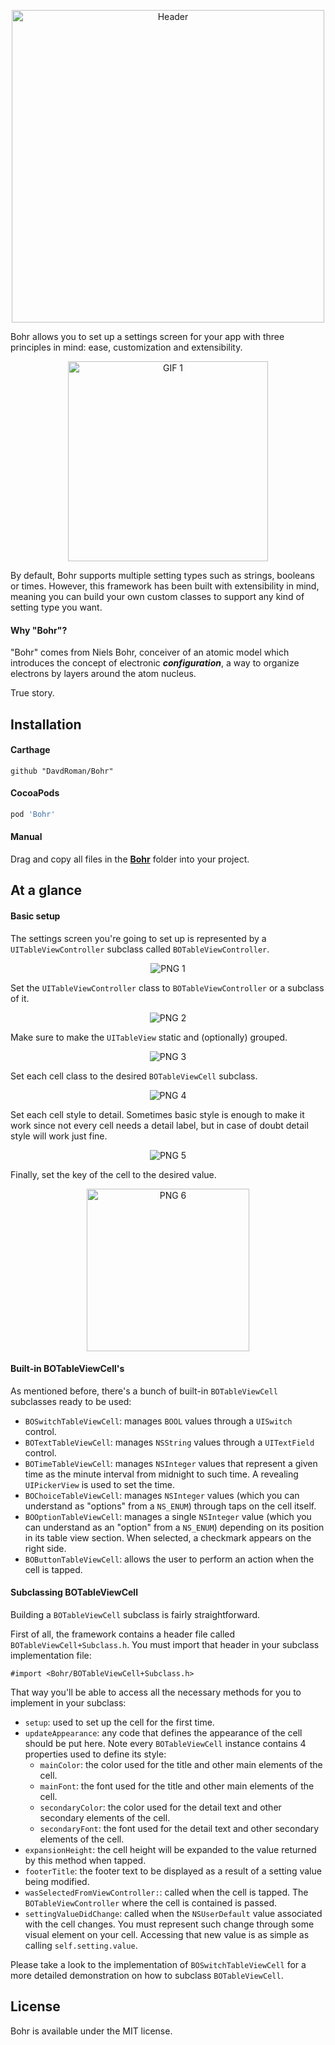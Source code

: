 <p align="center">
	<img src="Assets/header.png" alt="Header" width="500px" />
</p>

Bohr allows you to set up a settings screen for your app with three principles in mind: ease, customization and extensibility.

<p align="center">
	<img src="Assets/1.gif" alt="GIF 1" width="320px" />
</p>

By default, Bohr supports multiple setting types such as strings, booleans or times. However, this framework has been built with extensibility in mind, meaning you can build your own custom classes to support any kind of setting type you want.

#### Why "Bohr"?

"Bohr" comes from Niels Bohr, conceiver of an atomic model which introduces the concept of electronic ___configuration___, a way to organize electrons by layers around the atom nucleus.

True story.

## Installation

#### Carthage

```
github "DavdRoman/Bohr"
```

#### CocoaPods

```ruby
pod 'Bohr'
```

#### Manual

Drag and copy all files in the [__Bohr__](Bohr) folder into your project.

## At a glance

#### Basic setup

The settings screen you're going to set up is represented by a `UITableViewController` subclass called `BOTableViewController`.

<p align="center">
	<img src="Assets/1.png" alt="PNG 1" />
</p>

Set the `UITableViewController` class to `BOTableViewController` or a subclass of it.

<p align="center">
	<img src="Assets/2.png" alt="PNG 2" />
</p>

Make sure to make the `UITableView` static and (optionally) grouped.

<p align="center">
	<img src="Assets/3.png" alt="PNG 3" />
</p>

Set each cell class to the desired `BOTableViewCell` subclass.

<p align="center">
	<img src="Assets/4.png" alt="PNG 4" />
</p>

Set each cell style to detail. Sometimes basic style is enough to make it work since not every cell needs a detail label, but in case of doubt detail style will work just fine.

<p align="center">
	<img src="Assets/5.png" alt="PNG 5" />
</p>

Finally, set the key of the cell to the desired value.

<p align="center">
	<img src="Assets/6.png" alt="PNG 6" width="260" />
</p>

#### Built-in BOTableViewCell's

As mentioned before, there's a bunch of built-in `BOTableViewCell` subclasses ready to be used:

- `BOSwitchTableViewCell`: manages `BOOL` values through a `UISwitch` control.
- `BOTextTableViewCell`: manages `NSString` values through a `UITextField` control.
- `BOTimeTableViewCell`: manages `NSInteger` values that represent a given time as the minute interval from midnight to such time. A revealing `UIPickerView` is used to set the time.
- `BOChoiceTableViewCell`: manages `NSInteger` values (which you can understand as "options" from a `NS_ENUM`) through taps on the cell itself.
- `BOOptionTableViewCell`: manages a single `NSInteger` value (which you can understand as an "option" from a `NS_ENUM`) depending on its position in its table view section. When selected, a checkmark appears on the right side.
- `BOButtonTableViewCell`: allows the user to perform an action when the cell is tapped.

#### Subclassing BOTableViewCell

Building a `BOTableViewCell` subclass is fairly straightforward.

First of all, the framework contains a header file called `BOTableViewCell+Subclass.h`. You must import that header in your subclass implementation file:

```obj-c
#import <Bohr/BOTableViewCell+Subclass.h>
```

That way you'll be able to access all the necessary methods for you to implement in your subclass:

- `setup`: used to set up the cell for the first time.
- `updateAppearance`: any code that defines the appearance of the cell should be put here. Note every `BOTableViewCell` instance contains 4 properties used to define its style:
	- `mainColor`: the color used for the title and other main elements of the cell.
	- `mainFont`: the font used for the title and other main elements of the cell.
	- `secondaryColor`: the color used for the detail text and other secondary elements of the cell.
	- `secondaryFont`: the font used for the detail text and other secondary elements of the cell.
- `expansionHeight`: the cell height will be expanded to the value returned by this method when tapped.
- `footerTitle`: the footer text to be displayed as a result of a setting value being modified.
- `wasSelectedFromViewController:`: called when the cell is tapped. The `BOTableViewController` where the cell is contained is passed.
- `settingValueDidChange`: called when the `NSUserDefault` value associated with the cell changes. You must represent such change through some visual element on your cell. Accessing that new value is as simple as calling `self.setting.value`.

Please take a look to the implementation of `BOSwitchTableViewCell` for a more detailed demonstration on how to subclass `BOTableViewCell`.

## License

Bohr is available under the MIT license.

